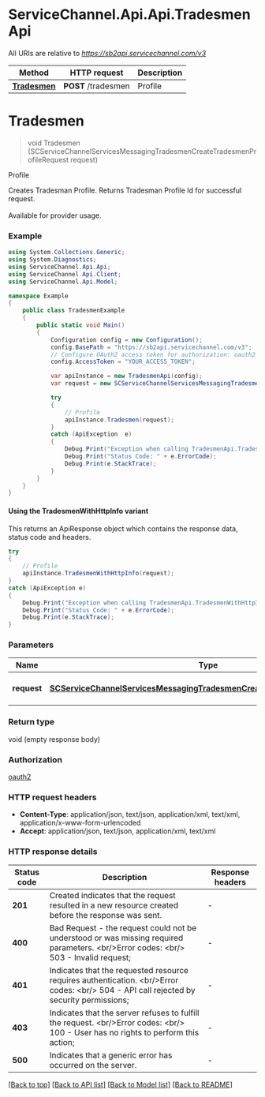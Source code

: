 # ServiceChannel.Api.Api.TradesmenApi

All URIs are relative to *https://sb2api.servicechannel.com/v3*

| Method | HTTP request | Description |
|--------|--------------|-------------|
| [**Tradesmen**](TradesmenApi.md#tradesmen) | **POST** /tradesmen | Profile |

<a id="tradesmen"></a>
# **Tradesmen**
> void Tradesmen (SCServiceChannelServicesMessagingTradesmenCreateTradesmenProfileRequest request)

Profile

Creates Tradesman Profile. Returns Tradesman Profile Id for successful request.              <br /><br />Available for provider usage.

### Example
```csharp
using System.Collections.Generic;
using System.Diagnostics;
using ServiceChannel.Api.Api;
using ServiceChannel.Api.Client;
using ServiceChannel.Api.Model;

namespace Example
{
    public class TradesmenExample
    {
        public static void Main()
        {
            Configuration config = new Configuration();
            config.BasePath = "https://sb2api.servicechannel.com/v3";
            // Configure OAuth2 access token for authorization: oauth2
            config.AccessToken = "YOUR_ACCESS_TOKEN";

            var apiInstance = new TradesmenApi(config);
            var request = new SCServiceChannelServicesMessagingTradesmenCreateTradesmenProfileRequest(); // SCServiceChannelServicesMessagingTradesmenCreateTradesmenProfileRequest | A new Tradesmen Profile

            try
            {
                // Profile
                apiInstance.Tradesmen(request);
            }
            catch (ApiException  e)
            {
                Debug.Print("Exception when calling TradesmenApi.Tradesmen: " + e.Message);
                Debug.Print("Status Code: " + e.ErrorCode);
                Debug.Print(e.StackTrace);
            }
        }
    }
}
```

#### Using the TradesmenWithHttpInfo variant
This returns an ApiResponse object which contains the response data, status code and headers.

```csharp
try
{
    // Profile
    apiInstance.TradesmenWithHttpInfo(request);
}
catch (ApiException e)
{
    Debug.Print("Exception when calling TradesmenApi.TradesmenWithHttpInfo: " + e.Message);
    Debug.Print("Status Code: " + e.ErrorCode);
    Debug.Print(e.StackTrace);
}
```

### Parameters

| Name | Type | Description | Notes |
|------|------|-------------|-------|
| **request** | [**SCServiceChannelServicesMessagingTradesmenCreateTradesmenProfileRequest**](SCServiceChannelServicesMessagingTradesmenCreateTradesmenProfileRequest.md) | A new Tradesmen Profile |  |

### Return type

void (empty response body)

### Authorization

[oauth2](../README.md#oauth2)

### HTTP request headers

 - **Content-Type**: application/json, text/json, application/xml, text/xml, application/x-www-form-urlencoded
 - **Accept**: application/json, text/json, application/xml, text/xml


### HTTP response details
| Status code | Description | Response headers |
|-------------|-------------|------------------|
| **201** | Created indicates that the request resulted in a new resource created before the response was sent. |  -  |
| **400** | Bad Request - the request could not be understood or was missing required parameters.              &lt;br/&gt;Error codes:              &lt;br/&gt; 503 - Invalid request; |  -  |
| **401** | Indicates that the requested resource requires authentication.              &lt;br/&gt;Error codes:              &lt;br/&gt; 504 - API call rejected by security permissions; |  -  |
| **403** | Indicates that the server refuses to fulfill the request.              &lt;br/&gt;Error codes:              &lt;br/&gt; 100 - User has no rights to perform this action; |  -  |
| **500** | Indicates that a generic error has occurred on the server. |  -  |

[[Back to top]](#) [[Back to API list]](../README.md#documentation-for-api-endpoints) [[Back to Model list]](../README.md#documentation-for-models) [[Back to README]](../README.md)

